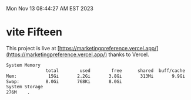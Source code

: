 Mon Nov 13 08:44:27 AM EST 2023

# vite Fifteen


This project is live at [https://marketingpreference.vercel.app/](https://marketingpreference.vercel.app/) thanks to Vercel.

```bash
System Memory
               total        used        free      shared  buff/cache   available
Mem:            15Gi       2.2Gi       3.8Gi       313Mi       9.9Gi        13Gi
Swap:          8.0Gi       768Ki       8.0Gi
System Storage
276M	.
